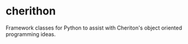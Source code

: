 cherithon
=========

Framework classes for Python to assist with Cheriton's object oriented programming ideas.